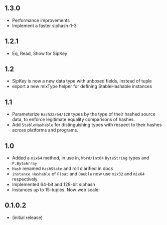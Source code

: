 1.3.0
---
* Performance improvements
* Implement a faster siphash-1-3

1.2.1
---
* Eq, Read, Show for SipKey

1.2
---
* SipKey is now a new data type with unboxed fields, instead of tuple
* export a new mixType helper for defining StableHashable instances

1.1
---
* Parameterize `Hash32/64/128` types by the type of their hashed source data,
  to enforce legitimate equality comparisons of hashes.
* Add `StableHashable` for distinguishing types with respect to their hashes
  across platforms and programs.

1.0
---
* Added a `mix64` method, in use in, `Word/Int64` `ByteString` types and `P.ByteArray`
* `Hash` renamed `HashState` and roll clarified in docs
* `instance Hashable` of `Float` and `Double` now use `mix32` and `mix64` respectively.
* Implemented 64-bit and 128-bit siphash
* Instances up to 15-tuples. Now web scale!

0.1.0.2
---
* (initial release)


